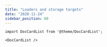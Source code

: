 ```yaml
---
title: "Loaders and storage targets"
date: "2020-11-24"
sidebar_position: 60
---
```


```mdx-code-block
import DocCardList from '@theme/DocCardList';

<DocCardList />
```
